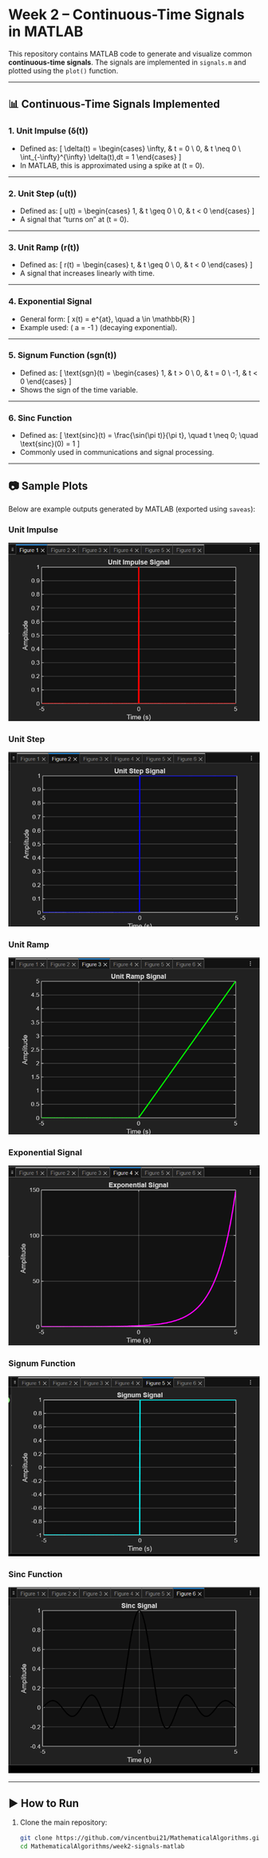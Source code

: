 # Week 2 – Continuous-Time Signals in MATLAB

This repository contains MATLAB code to generate and visualize common **continuous-time signals**. The signals are implemented in `signals.m` and plotted using the `plot()` function.

---

## 📊 Continuous-Time Signals Implemented

### 1. Unit Impulse (δ(t))
- Defined as:
  \[
  \delta(t) =
  \begin{cases}
  \infty, & t = 0 \\
  0, & t \neq 0 \\
  \int_{-\infty}^{\infty} \delta(t)\,dt = 1
  \end{cases}
  \]
- In MATLAB, this is approximated using a spike at \(t = 0\).

---

### 2. Unit Step (u(t))
- Defined as:
  \[
  u(t) =
  \begin{cases}
  1, & t \geq 0 \\
  0, & t < 0
  \end{cases}
  \]
- A signal that “turns on” at \(t = 0\).

---

### 3. Unit Ramp (r(t))
- Defined as:
  \[
  r(t) =
  \begin{cases}
  t, & t \geq 0 \\
  0, & t < 0
  \end{cases}
  \]
- A signal that increases linearly with time.

---

### 4. Exponential Signal
- General form:
  \[
  x(t) = e^{at}, \quad a \in \mathbb{R}
  \]
- Example used: \( a = -1 \) (decaying exponential).

---

### 5. Signum Function (sgn(t))
- Defined as:
  \[
  \text{sgn}(t) =
  \begin{cases}
  1, & t > 0 \\
  0, & t = 0 \\
  -1, & t < 0
  \end{cases}
  \]
- Shows the sign of the time variable.

---

### 6. Sinc Function
- Defined as:
  \[
  \text{sinc}(t) = \frac{\sin(\pi t)}{\pi t}, \quad t \neq 0; \quad \text{sinc}(0) = 1
  \]
- Commonly used in communications and signal processing.

---

## 📷 Sample Plots

Below are example outputs generated by MATLAB (exported using `saveas`):

### Unit Impulse
![Unit Impulse](image.png)

### Unit Step
![Unit Step](image-1.png)

### Unit Ramp
![Unit Ramp](image-2.png)

### Exponential Signal
![Exponential Signal](image-3.png)

### Signum Function
![Signum Function](image-4.png)

### Sinc Function
![Sinc Function](image-5.png)

---

## ▶️ How to Run

1. Clone the main repository:
   ```bash
   git clone https://github.com/vincentbui21/MathematicalAlgorithms.git
   cd MathematicalAlgorithms/week2-signals-matlab
